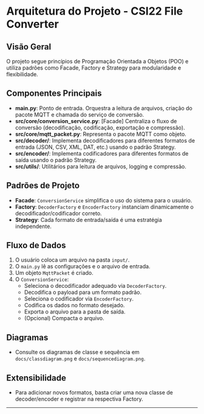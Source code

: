 # Arquitetura do Projeto - CSI22 File Converter

## Visão Geral

O projeto segue princípios de Programação Orientada a Objetos (POO) e utiliza padrões como Facade, Factory e Strategy para modularidade e flexibilidade.

## Componentes Principais

- **main.py**: Ponto de entrada. Orquestra a leitura de arquivos, criação do pacote MQTT e chamada do serviço de conversão.
- **src/core/conversion_service.py**: [Facade] Centraliza o fluxo de conversão (decodificação, codificação, exportação e compressão).
- **src/core/mqtt_packet.py**: Representa o pacote MQTT como objeto.
- **src/decoder/**: Implementa decodificadores para diferentes formatos de entrada (JSON, CSV, XML, DAT, etc.) usando o padrão Strategy.
- **src/encoder/**: Implementa codificadores para diferentes formatos de saída usando o padrão Strategy.
- **src/utils/**: Utilitários para leitura de arquivos, logging e compressão.

## Padrões de Projeto

- **Facade**: `ConversionService` simplifica o uso do sistema para o usuário.
- **Factory**: `DecoderFactory` e `EncoderFactory` instanciam dinamicamente o decodificador/codificador correto.
- **Strategy**: Cada formato de entrada/saída é uma estratégia independente.

## Fluxo de Dados

1. O usuário coloca um arquivo na pasta `input/`.
2. O `main.py` lê as configurações e o arquivo de entrada.
3. Um objeto `MqttPacket` é criado.
4. O `ConversionService`:
   - Seleciona o decodificador adequado via `DecoderFactory`.
   - Decodifica o payload para um formato padrão.
   - Seleciona o codificador via `EncoderFactory`.
   - Codifica os dados no formato desejado.
   - Exporta o arquivo para a pasta de saída.
   - (Opcional) Compacta o arquivo.

## Diagramas

- Consulte os diagramas de classe e sequência em `docs/classdiagram.png` e `docs/sequencediagram.png`.

## Extensibilidade

- Para adicionar novos formatos, basta criar uma nova classe de decoder/encoder e registrar na respectiva Factory.

---
